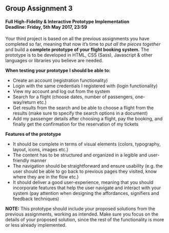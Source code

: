 ## Group Assignment 3
#### Full High-Fidelity & Interactive Prototype Implementation <br> Deadline: Friday, 5th May 2017, 23:59

Your third project is based on all the previous assignments you have completed so far, meaning that now it’s time to _put all the pieces together_ and build a **complete prototype of your flight booking system.**
The prototype is to be developed in HTML, CSS (Sass), Javascript & other languages or libraries you believe are needed.

**When testing your prototype I should be able to:**
- Create an account (registration functionality)
- Login with the same credentials I registered with (login functionality)
- View my account and log out from the system
- Search for a flight (choose dates, number of passengers, one-way/return etc.)
- Get results from the search and be able to choose a flight from the results (make sure to specify the search options in a document)
- Add my passenger details after choosing a flight, pay the booking, and finally get the confirmation for the reservation of my tickets

**Features of the prototype**
- It should be complete in terms of visual elements (colors, typography, layout, icons, images etc.)
- The content has to be structured and organized in a legible and user-friendly manner 
- The navigation should be straightforward and ensure usability (e.g. the user should be able to go back to previous pages they visited, know where they are in the flow etc.)
- It should deliver a good user-experience, meaning that you should incorporate features that help the user navigate and interact with your system (pay attention when designing the affordances, signifiers and feedback techniques)

**NOTE:** This prototype should include your proposed solutions from the previous assignments, working as intended. Make sure you focus on the details of your proposed solution, since the rest of the functionality is more or less already implemented.